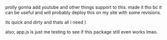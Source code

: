 prolly gonna add youtube and other things support to this. made it tho bc it can be useful and will probably deploy this on my site with some revisions.

its quick and dirty and thats all i need )

also; app.js is just me testing to see if this package still even works lmao.
